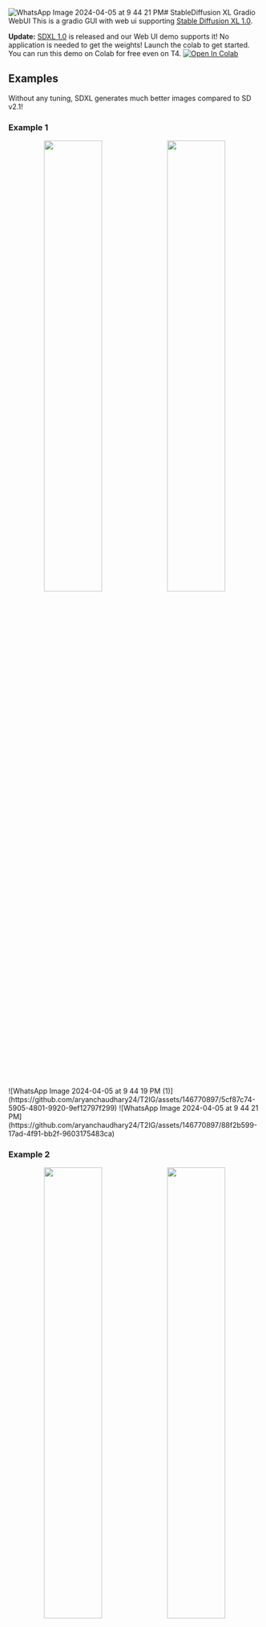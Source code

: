 ![WhatsApp Image 2024-04-05 at 9 44 21 PM](https://github.com/aryanchaudhary24/T2IG/assets/146770897/441a9eba-36cd-4b19-bd5d-b02a9b80b4c4)# StableDiffusion XL Gradio WebUI
This is a gradio GUI with web ui supporting [Stable Diffusion XL 1.0](https://github.com/Stability-AI/generative-models).

**Update:** [SDXL 1.0](https://huggingface.co/stabilityai/stable-diffusion-xl-base-1.0) is released and our Web UI demo supports it! No application is needed to get the weights! Launch the colab to get started. You can run this demo on Colab for free even on T4. <a target="_blank" href="https://colab.research.google.com/drive/1uiRoUpJ_XPGOka9ORjcmThP_sj8x_cbD#scrollTo=u9v9keo_Ob1u">
  <img src="https://colab.research.google.com/assets/colab-badge.svg" alt="Open In Colab"/>
</a>

## Examples
Without any tuning, SDXL generates much better images compared to SD v2.1!

### Example 1
<p align="middle">
<img src="imgs/img1_sdxl1.0.png" width="48%">
<img src="imgs/img1_sdv2.1.png" width="48%">
</p>
![WhatsApp Image 2024-04-05 at 9 44 19 PM (1)](https://github.com/aryanchaudhary24/T2IG/assets/146770897/5cf87c74-5905-4801-9920-9ef12797f299)
![WhatsApp Image 2024-04-05 at 9 44 21 PM](https://github.com/aryanchaudhary24/T2IG/assets/146770897/88f2b599-17ad-4f91-bb2f-9603175483ca)

### Example 2
<p align="middle">
<img src="imgs/img2_sdxl1.0.png" width="48%">
<img src="imgs/img2_sdv2.1.png" width="48%">
</p>

### Example 3
<p align="middle">
<img src="imgs/img3_sdxl1.0.png" width="48%">
<img src="imgs/img3_sdv2.1.png" width="48%">
</p>

### Example 4
<p align="middle">
<img src="imgs/img4_sdxl1.0.png" width="48%">
<img src="imgs/img4_sdv2.1.png" width="48%">
</p>

### Example 5
<p align="middle">
<img src="imgs/img5_sdxl1.0.png" width="48%">
<img src="imgs/img5_sdv2.1.png" width="48%">
</p>
